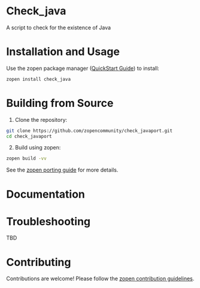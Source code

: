 # Check_java

A script to check for the existence of Java

# Installation and Usage

Use the zopen package manager ([QuickStart Guide](https://zopen.community/#/Guides/QuickStart)) to install:
```bash
zopen install check_java
```

# Building from Source

1. Clone the repository:
```bash
git clone https://github.com/zopencommunity/check_javaport.git
cd check_javaport
```
2. Build using zopen:
```bash
zopen build -vv
```

See the [zopen porting guide](https://zopen.community/#/Guides/Porting) for more details.

# Documentation


# Troubleshooting
TBD

# Contributing
Contributions are welcome! Please follow the [zopen contribution guidelines](https://github.com/zopencommunity/meta/blob/main/CONTRIBUTING.md).
